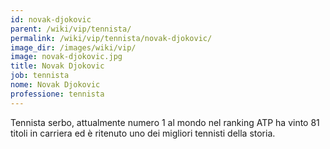 ```yaml
---
id: novak-djokovic
parent: /wiki/vip/tennista/
permalink: /wiki/vip/tennista/novak-djokovic/
image_dir: /images/wiki/vip/
image: novak-djokovic.jpg
title: Novak Djokovic
job: tennista
nome: Novak Djokovic
professione: tennista
---
```

Tennista serbo, attualmente numero 1 al mondo nel ranking ATP ha vinto 81 titoli in carriera ed è ritenuto uno dei migliori tennisti della storia. 